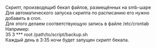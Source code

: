 Скрипт, производящиб бекап файлов, размещённых на smb-шаре  
Для автоматического запуска скрипта по расписанию его нужно добавить в cron.  
Для этого делаем соответствующую запись в файле /etc/crontab
Например:  
35 3 *** root /path/to/script/backup.sh  
Каждый день в 3:35 ночи будет запущен скрипт бекапа.

